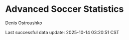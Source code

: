 # Advanced Soccer Statistics
Denis Ostroushko

<!-- gfm -->

Last successful data update: 2025-10-14 03:20:51 CST
